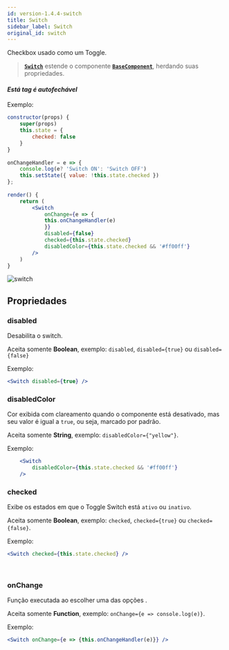 ```yaml
---
id: version-1.4.4-switch
title: Switch
sidebar_label: Switch
original_id: switch
---
```


Checkbox usado como um Toggle.

>  [**`Switch`**]() estende o componente [**`BaseComponent`**](components_base.md), herdando suas propriedades.

#### *Está tag é autofechável*

Exemplo:
```jsx harmony
constructor(props) {
    super(props)
    this.state = {
        checked: false
    }
}
 
onChangeHandler = e => {
    console.log(e? 'Switch ON': 'Switch OFF')
    this.setState({ value: !this.state.checked })
};
 
render() {
    return (
        <Switch
            onChange={e => {
            this.onChangeHandler(e)
            }}
            disabled={false}
            checked={this.state.checked}
            disabledColor={this.state.checked && '#ff00ff'}
        />
    )
}
```

![switch](assets/old_versions/switch.png)

## Propriedades

### disabled

Desabilita o switch.<br>

Aceita somente **Boolean**, exemplo: ```disabled```, ```disabled={true}``` ou ```disabled={false}```

Exemplo:
```jsx harmony
<Switch disabled={true} />
```


### disabledColor
 
Cor exibida com clareamento quando o componente está desativado, mas seu valor é igual a `true`, ou seja, marcado por padrão. 

Aceita somente **String**, exemplo: ```disabledColor={"yellow"}```.

Exemplo:
```jsx harmony
    <Switch
        disabledColor={this.state.checked && '#ff00ff'}
    />
```

### checked  

Exibe os estados em que o Toggle Switch está `ativo` ou `inativo`.

Aceita somente **Boolean**, exemplo: ```checked```, ```checked={true}``` ou ```checked={false}```.

Exemplo:
```jsx harmony
<Switch checked={this.state.checked} />
```
<br>

### onChange
 
Função executada ao escolher uma das opções .

Aceita somente **Function**, exemplo: ```onChange={e => console.log(e)}```.

Exemplo:
```jsx harmony
<Switch onChange={e => {this.onChangeHandler(e)}} />
```